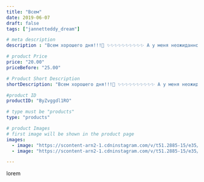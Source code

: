 ```yaml
---
title: "Всем"
date: 2019-06-07
draft: false
tags: ["jannetteddy_dream"]

# meta description
description : "Всем хорошего дня!!!🌸 ✨✨✨✨✨✨✨✨✨✨ А у меня неожиданно появился огромный заказ🙈 практически мини фабрика 🏭 и как все успеть??? ✨✨✨✨✨✨✨✨✨ Но как известно труд укра"

# product Price
price: "20.00"
priceBefore: "25.00"

# Product Short Description
shortDescription: "Всем хорошего дня!!!🌸 ✨✨✨✨✨✨✨✨✨✨ А у меня неожиданно появился огромный заказ🙈 практически мини фабрика 🏭 и как все успеть??? ✨✨✨✨✨✨✨✨✨ Но как известно труд украшает, так что вперёд🎷 ✨✨✨✨✨✨✨✨✨✨И если  помнить про то что творчество наполняет меня, буду наполняться 🙏🌸🌸🌸🌸🌸🌸🌸 #моелето #handmade #теддимишка #теддист #тедди #teddybear #teddy #artistteddybear #мишкитедди #мишкатедди #друзьятедди #teddybear🐻 #teddy🐻 #teddy_bear #teddybearlove #artistteddy"

#product ID
productID: "ByZvggdl1RO"

# type must be "products"
type: "products"

# product Images
# first image will be shown in the product page
images:
  - image: "https://scontent-arn2-1.cdninstagram.com/v/t51.2885-15/e35/p1080x1080/61861410_1013523778857927_4063406541687214593_n.jpg?_nc_ht=scontent-arn2-1.cdninstagram.com&_nc_cat=103&_nc_ohc=SXovVkSsBu0AX9ihKBF&tp=1&oh=29b70eafa9b64b4847146bbf2705ab73&oe=605CF181&ig_cache_key=MjA2MDg4NzIzOTgxOTYzOTQyOA%3D%3D.2"
  - image: "https://scontent-arn2-1.cdninstagram.com/v/t51.2885-15/e35/p1080x1080/62012778_1366563066817446_7212094829498422361_n.jpg?_nc_ht=scontent-arn2-1.cdninstagram.com&_nc_cat=106&_nc_ohc=82TOW-HexeoAX_Je9yu&tp=1&oh=586913dfc5c68f6ea17ccbb1ad30011e&oe=605B8F87&ig_cache_key=MjA2MDg4NzIzOTgxMTE0OTQxNQ%3D%3D.2"

---
```

lorem
